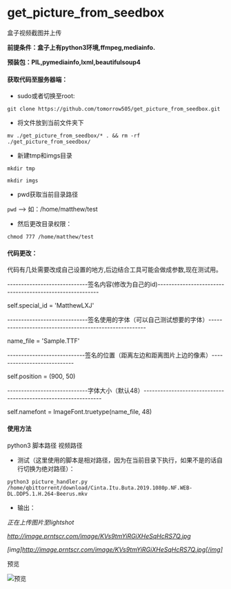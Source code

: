 # get_picture_from_seedbox
盒子视频截图并上传

**前提条件：盒子上有python3环境,ffmpeg,mediainfo.**

**预装包：PIL,pymediainfo,lxml,beautifulsoup4**

#### 获取代码至服务器端：

+ sudo或者切换至root: 

`git clone https://github.com/tomorrow505/get_picture_from_seedbox.git`

+ 将文件放到当前文件夹下

`mv ./get_picture_from_seedbox/* . && rm -rf ./get_picture_from_seedbox/`

+ 新建tmp和imgs目录

`mkdir tmp`

`mkdir imgs`

+ pwd获取当前目录路径

`pwd` --> 如：/home/matthew/test

+ 然后更改目录权限：

`chmod 777 /home/matthew/test`

#### 代码更改：

代码有几处需要改成自己设置的地方,后边结合工具可能会做成参数,现在测试用。

-----------------------------签名内容(修改为自己的id)---------------------------------------------------------

self.special_id = 'MatthewLXJ'

-----------------------------签名使用的字体（可以自己测试想要的字体）-------------------------------------------------------

name_file = 'Sample.TTF' 

----------------------------签名的位置（距离左边和距离图片上边的像素）----------------------------

self.position = (900, 50)

-----------------------------字体大小（默认48）---------------------------------------------------------------

self.namefont = ImageFont.truetype(name_file, 48)


#### 使用方法

python3 脚本路径 视频路径

+ 测试（这里使用的脚本是相对路径，因为在当前目录下执行，如果不是的话自行切换为绝对路径）：

`python3 picture_handler.py /home/qbittorrent/download/Cinta.Itu.Buta.2019.1080p.NF.WEB-DL.DDP5.1.H.264-Beerus.mkv`

+ 输出：

*正在上传图片至lightshot*

*http://image.prntscr.com/image/KVs9tmYiRGiXHeSqHcRS7Q.jpg*

*[img]http://image.prntscr.com/image/KVs9tmYiRGiXHeSqHcRS7Q.jpg[/img]*

预览

![预览](http://image.prntscr.com/image/KVs9tmYiRGiXHeSqHcRS7Q.jpg)

